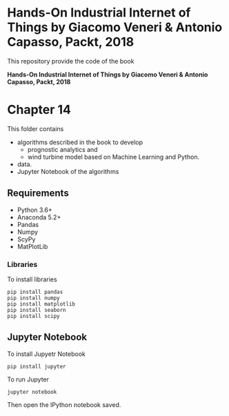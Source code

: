 # Hands-On Industrial Internet of Things by Giacomo Veneri & Antonio Capasso, Packt, 2018
This repository provide the code of the book

**Hands-On Industrial Internet of Things by Giacomo Veneri & Antonio Capasso, Packt, 2018**

# Chapter 14

This folder contains 

* algorithms described in the book to develop 
   * prognostic analytics and 
   * wind turbine model based on Machine Learning and Python.
* data.
* Jupyter Notebook of the algorithms

## Requirements

* Python 3.6+
* Anaconda 5.2+
* Pandas 
* Numpy
* ScyPy
* MatPlotLib

### Libraries

To install libraries
```
pip install pandas
pip install numpy
pip install matplotlib
pip install seaborn
pip install scipy
```

## Jupyter Notebook
To install Jupyetr Notebook

```
pip install jupyter
```

To run Jupyter

```
jupyter notebook
```

Then open the IPython notebook saved.